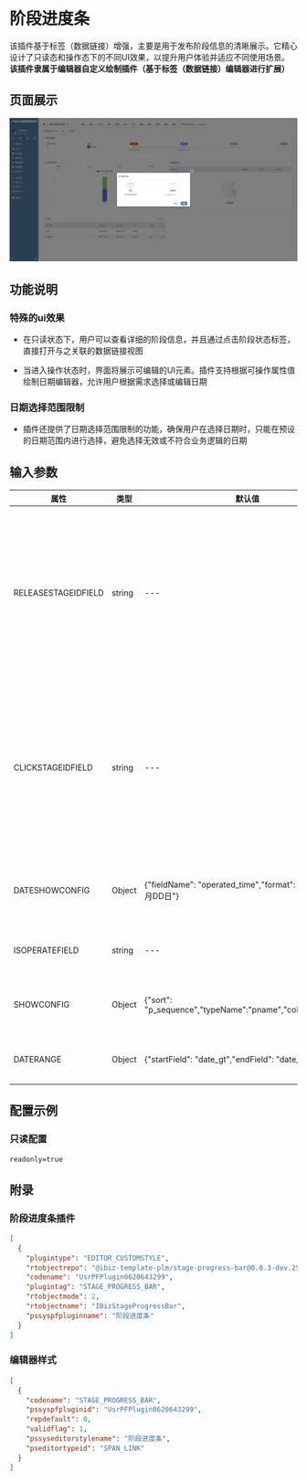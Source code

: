 # 阶段进度条

该插件基于标签（数据链接）增强，主要是用于发布阶段信息的清晰展示。它精心设计了只读态和操作态下的不同UI效果，以提升用户体验并适应不同使用场景。**该插件隶属于编辑器自定义绘制插件（基于标签（数据链接）编辑器进行扩展）**


## 页面展示

![image](./public/assets/images/scene.png)


## 功能说明

### 特殊的ui效果

- 在只读状态下，用户可以查看详细的阶段信息，并且通过点击阶段状态标签，直接打开与之关联的数据链接视图

- 当进入操作状态时，界面将展示可编辑的UI元素。插件支持根据可操作属性值绘制日期编辑器，允许用户根据需求选择或编辑日期

### 日期选择范围限制

- 插件还提供了日期选择范围限制的功能，确保用户在选择日期时，只能在预设的日期范围内进行选择，避免选择无效或不符合业务逻辑的日期


## 输入参数

| 属性                | 类型        | 默认值  | 说明                                 |
| ------------------- | ----------- | ------- | ------------------------------------ |
| RELEASESTAGEIDFIELD | string      | ---    | 发布阶段标识属性，用于传递到打开的数据链接视图的视图参数中                    |
| CLICKSTAGEIDFIELD   | string      | ---   | 点击阶段标识属性，用于传递到打开的数据链接视图的视图参数中             |
| DATESHOWCONFIG      | Object      | {"fieldName": "operated_time","format": "YYYY年MM月DD日"}     | 日期显示属性及格式化配置             |
| ISOPERATEFIELD      | string      | ---     | 是否可操作属性             |
| SHOWCONFIG          | Object      | {"sort": "p_sequence","typeName":"pname","color":"p_color"}     | 内容显示相关属性配置             |
| DATERANGE           | Object      | {"startField": "date_gt","endField": "date_lt"}     | 日期范围属性配置             |


## 配置示例

### 只读配置

```
readonly=true
```


## 附录

### 阶段进度条插件

```json
[
  {
    "plugintype": "EDITOR_CUSTOMSTYLE",
    "rtobjectrepo": "@ibiz-template-plm/stage-progress-bar@0.0.3-dev.259",
    "codename": "UsrPFPlugin0620643299",
    "plugintag": "STAGE_PROGRESS_BAR",
    "rtobjectmode": 2,
    "rtobjectname": "IBizStageProgressBar",
    "pssyspfpluginname": "阶段进度条"
  }
]
```

### 编辑器样式

```json
[
  {
    "codename": "STAGE_PROGRESS_BAR",
    "pssyspfpluginid": "UsrPFPlugin0620643299",
    "repdefault": 0,
    "validflag": 1,
    "pssyseditorstylename": "阶段进度条",
    "pseditortypeid": "SPAN_LINK"
  }
]
```
